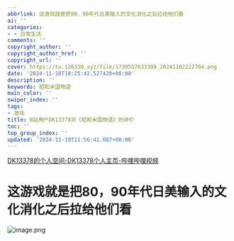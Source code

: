 ```yaml
---
abbrlink: 这游戏就是把80，90年代日美输入的文化消化之后拉给他们看
ai: ''
categories:
- - 日常生活
comments: ''
copyright_author: ''
copyright_author_href: ''
copyright_url: ''
cover: https://tu.126330.xyz/file/1730557633399_20241102222704.png
date: '2024-11-18T18:25:42.527420+08:00'
description: ''
keywords: 昭和米国物语
main_color: ''
swiper_index: ''
tags:
- 游戏
title: B站用户DK13378对《昭和米国物语》的评价
toc: ''
top_group_index: ''
updated: '2024-11-19T11:56:41.087+08:00'
---
```

[DK13378的个人空间-DK13378个人主页-哔哩哔哩视频](https://space.bilibili.com/1058086295)

# 这游戏就是把80，90年代日美输入的文化消化之后拉给他们看

![image.png](https://tu.126330.xyz/file/1730557633399_20241102222704.png)
